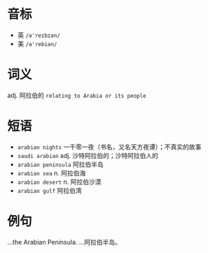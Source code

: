 # 音标

- 英 `/ə'reɪbɪən/`
- 美 `/ə'rebiən/`

# 词义

adj. 阿拉伯的
`relating to Arabia or its people`

# 短语

- `arabian nights` 一千零一夜（书名，又名天方夜谭）；不真实的故事
- `saudi arabian` adj. 沙特阿拉伯的；沙特阿拉伯人的
- `arabian peninsula` 阿拉伯半岛
- `arabian sea` n. 阿拉伯海
- `arabian desert` n. 阿拉伯沙漠
- `arabian gulf` 阿拉伯湾

# 例句

...the Arabian Peninsula.
...阿拉伯半岛。


